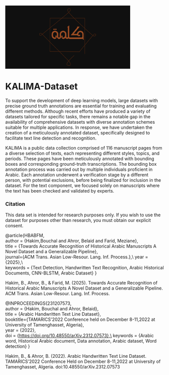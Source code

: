 [//]: ![KALIMA](/KALIMA_log.jpg)
<img src="/KALIMA_log.jpg" alt="Texte alternatif"  width="396"  height="200" align="top">


# KALIMA-Dataset

To support the development of deep learning models, large datasets with precise ground truth annotations are essential for training and evaluating different methods. Although recent efforts have produced a variety of datasets tailored for specific tasks, there remains a notable gap in the availability of comprehensive datasets with diverse annotation schemes suitable for multiple applications. In response, we have undertaken the creation of a meticulously annotated dataset, specifically designed to facilitate text line detection and recognition.

KALIMA is a public data collection comprised of 116 manuscript pages from a diverse selection of texts, each representing different styles, topics, and periods. These pages have been meticulously annotated with bounding boxes and corresponding ground-truth transcriptions. The bounding box annotation process was carried out by multiple individuals proficient in Arabic. Each annotation underwent a verification stage by a different person, with potential exclusions, before being finalized for inclusion in the dataset. For the text component, we focused solely on manuscripts where the text has been checked and validated by experts.


### Citation
This data set is intended for research purposes only. If you wish to use the dataset for purposes other than research, you must obtain our explicit consent.

@article{HBABFM,\
    author = {Hakim,Bouchal and Ahror, Belaid and Farid, Meziane},\
    title = {Towards Accurate Recognition of Historical Arabic Manuscripts A Novel Dataset and a Generalizable Pipeline},\
   journal={ACM Trans. Asian Low-Resour. Lang. Inf. Process.},\ 
    year = {2025},\    
   keywords = {Text Detection, Handwritten Text Recognition, Arabic Historical Documents, CNN-BLSTM, Arabic Dataset}
}

Hakim, B., Ahror, B., & Farid, M. (2025). Towards Accurate Recognition of Historical Arabic Manuscripts A Novel Dataset and a Generalizable Pipeline. ACM Trans. Asian Low-Resour. Lang. Inf. Process.


@INPROCEEDINGS{231207573,  
    author = {Hakim, Bouchal and Ahror, Belaid},\
    title = {Arabic Handwritten Text Line Dataset},\
   booktitle={TAMARICS'2022 Conference held on December 8-11,2022 at University of Tamenghasset, Algeria},\
    year = {2022},\
    doi = {https://doi.org/10.48550/arXiv.2312.07573},\
   keywords = {Arabic word, Historical Arabic document, Data annotation, Arabic dataset, Word detection}
}

Hakim, B., & Ahror, B. (2022). Arabic Handwritten Text Line Dataset. TAMARICS’2022 Conference Held on December 8-11,2022 at University of Tamenghasset, Algeria. doi:10.48550/arXiv.2312.07573


